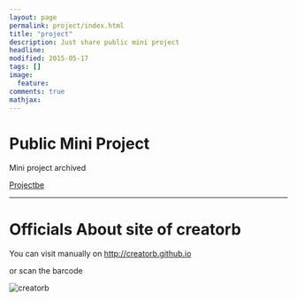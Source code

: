 ```yaml
---
layout: page
permalink: project/index.html
title: "project"
description: Just share public mini project
headline:
modified: 2015-05-17
tags: []
image:
  feature:
comments: true
mathjax:
---
```

# Public Mini Project

Mini project archived

[Projectbe][2]

<hr>

# Officials About site of creatorb

You can visit manually on http://creatorb.github.io

or scan the barcode

![][1]


[1]: /images/creatorb-qrcode-codebe.png "creatorb"

[2]: http://creatorb.github.io/portfolio/ "projectbe"
